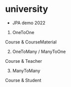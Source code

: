 # university

- JPA demo 2022

1. OneToOne

Course & CourseMaterial

2. OneToMany / ManyToOne

Course & Teacher

3. ManyToMany

Course & Student
